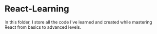 ﻿# React-Learning
 In this folder, I store all the code I've learned and created while mastering React from basics to advanced levels.
